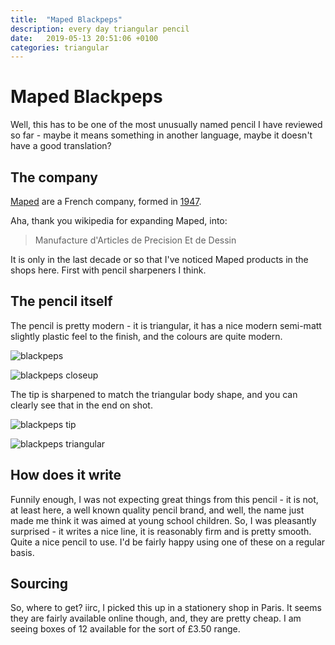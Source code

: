 ```yaml
---
title:  "Maped Blackpeps"
description: every day triangular pencil
date:   2019-05-13 20:51:06 +0100
categories: triangular
---
```


# Maped Blackpeps

Well, this has to be one of the most unusually named pencil I have reviewed
so far - maybe it means something in another language, maybe it doesn't have
a good translation?

## The company

[Maped](https://www.maped.com) are a French company, formed
in [1947](https://www.maped.com/en/history.html).

Aha, thank you wikipedia for expanding Maped, into:

> Manufacture d'Articles de Precision Et de Dessin

It is only in the last decade or so that I've noticed Maped
products in the shops here. First with pencil sharpeners I think.

## The pencil itself

The pencil is pretty modern - it is triangular, it has a nice modern
semi-matt slightly plastic feel to the finish, and the colours are quite
modern.

![blackpeps]({{site.url}}/images/blackpeps.jpg)

![blackpeps closeup]({{site.url}}/images/blackpeps_close.jpg)

The tip is sharpened to match the triangular body shape,
and you can clearly see that in the end on shot.

![blackpeps tip]({{site.url}}/images/blackpeps_tip.jpg)

![blackpeps triangular]({{site.url}}/images/blackpeps_tri.jpg)

## How does it write

Funnily enough, I was not expecting great things from this pencil - it is
not, at least here, a well known quality pencil brand, and well, the name
just made me think it was aimed at young school children. So, I was
pleasantly surprised - it writes a nice line, it is reasonably firm and
is pretty smooth. Quite a nice pencil to use. I'd be fairly happy using
one of these on a regular basis.

## Sourcing

So, where to get? iirc, I picked this up in a stationery shop in Paris.
It seems they are fairly available online though, and, they are pretty cheap.
I am seeing boxes of 12 available for the sort of £3.50 range.

